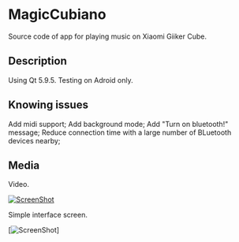 MagicCubiano
=============
Source code of app for playing music on Xiaomi Giiker Cube.

## Description

Using Qt 5.9.5. Testing on Adroid only.

## Knowing issues

Add midi support;
Add background mode;
Add "Turn on bluetooth!" message;
Reduce connection time with a large number of BLuetooth devices nearby;

## Media

Video.

[![ScreenShot](http://img.youtube.com/vi/nYMSMsSaowA/0.jpg)](https://youtu.be/nYMSMsSaowA)

Simple interface screen.

[![ScreenShot](https://i.paste.pics/6DYV3.png?trs=2147c44d7b6ade6b3fbc39e2f0ebb3946444ef0c7bd87c2fa72cb04feb996921)]
